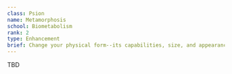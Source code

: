 ```yaml
---
class: Psion
name: Metamorphosis
school: Biometabolism
rank: 2
type: Enhancement
brief: Change your physical form--its capabilities, size, and appearance.
---
```


TBD